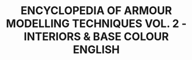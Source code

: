 ---
layout: product
title: "ENCYCLOPEDIA OF ARMOUR MODELLING TECHNIQUES VOL. 2 - INTERIORS & BASE COLOUR ENGLISH"
price: "4400" 
desc: "Enciklopedija tom 2"
img_path: "/assets/img/A.MIG-6151.webp"
brand: "AMMO"
available: false
special_offer: false
new: false
soon: false
cat: "090000"
subcat: "090100"
subsubcat: "090101"
sifra: "A.MIG-6151"
popular: false
spec: false
---